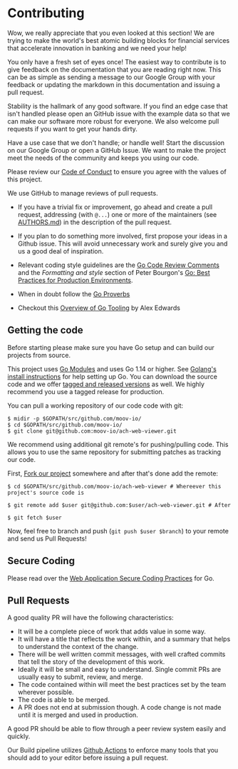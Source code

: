 <!-- generated-from:d42a56ab7181b1d6b7af01bd52eb76dec1e86f0a6b839905e53fba8606701233 DO NOT REMOVE, DO UPDATE -->

# Contributing

Wow, we really appreciate that you even looked at this section! We are trying to make the world's best atomic building blocks for financial services that accelerate innovation in banking and we need your help!

You only have a fresh set of eyes once! The easiest way to contribute is to give feedback on the documentation that you are reading right now. This can be as simple as sending a message to our Google Group with your feedback or updating the markdown in this documentation and issuing a pull request.

Stability is the hallmark of any good software. If you find an edge case that isn't handled please open an GitHub issue with the example data so that we can make our software more robust for everyone. We also welcome pull requests if you want to get your hands dirty.

Have a use case that we don't handle; or handle well! Start the discussion on our Google Group or open a GitHub Issue. We want to make the project meet the needs of the community and keeps you using our code.

Please review our [Code of Conduct](https://github.com/moov-io/ach/blob/master/CODE_OF_CONDUCT.md) to ensure you agree with the values of this project.

We use GitHub to manage reviews of pull requests.

* If you have a trivial fix or improvement, go ahead and create a pull request, addressing (with `@...`) one or more of the maintainers (see [AUTHORS.md](AUTHORS.md)) in the description of the pull request.

* If you plan to do something more involved, first propose your ideas in a Github issue. This will avoid unnecessary work and surely give you and us a good deal of inspiration.

* Relevant coding style guidelines are the [Go Code Review Comments](https://code.google.com/p/go-wiki/wiki/CodeReviewComments) and the _Formatting and style_ section of Peter Bourgon's [Go: Best Practices for Production Environments](http://peter.bourgon.org/go-in-production/#formatting-and-style).

* When in doubt follow the [Go Proverbs](https://go-proverbs.github.io/)

* Checkout this [Overview of Go Tooling](https://www.alexedwards.net/blog/an-overview-of-go-tooling) by Alex Edwards

## Getting the code

Before starting please make sure you have Go setup and can build our projects from source.

This project uses [Go Modules](https://github.com/golang/go/wiki/Modules) and uses Go 1.14 or higher. See [Golang's install instructions](https://golang.org/doc/install) for help setting up Go. You can download the source code and we offer [tagged and released versions](https://github.com/moov-io/ach-web-viewer/releases/latest) as well. We highly recommend you use a tagged release for production.

You can pull a working repository of our code code with git:

```
$ midir -p $GOPATH/src/github.com/moov-io/
$ cd $GOPATH/src/github.com/moov-io/
$ git clone git@github.com:moov-io/ach-web-viewer.git
```

We recommend using additional git remote's for pushing/pulling code. This allows you to use the same repository for submitting patches as tracking our code.

First, [Fork our project](https://github.com/moov-io/ach-web-viewer) somewhere and after that's done add the remote:

```
$ cd $GOPATH/src/github.com/moov-io/ach-web-viewer # Whereever this project's source code is

$ git remote add $user git@github.com:$user/ach-web-viewer.git # After

$ git fetch $user
```

Now, feel free to branch and push (`git push $user $branch`) to your remote and send us Pull Requests!

## Secure Coding

Please read over the [Web Application Secure Coding Practices](https://github.com/OWASP/Go-SCP) for Go.

## Pull Requests

A good quality PR will have the following characteristics:

* It will be a complete piece of work that adds value in some way.
* It will have a title that reflects the work within, and a summary that helps to understand the context of the change.
* There will be well written commit messages, with well crafted commits that tell the story of the development of this work.
* Ideally it will be small and easy to understand. Single commit PRs are usually easy to submit, review, and merge.
* The code contained within will meet the best practices set by the team wherever possible.
* The code is able to be merged.
* A PR does not end at submission though. A code change is not made until it is merged and used in production.

A good PR should be able to flow through a peer review system easily and quickly.

Our Build pipeline utilizes [Github Actions](https://github.com/moov-io/ach-web-viewer/actions) to enforce many tools that you should add to your editor before issuing a pull request.
